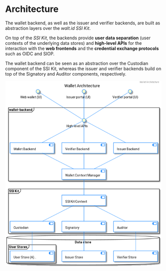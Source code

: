 # Architecture

The wallet backend, as well as the issuer and verifier backends, are built as abstraction layers over the _walt.id SSI Kit_.

On top of the _SSI Kit_, the backends provide **user data separation** (user contexts of the underlying data stores) and **high-level APIs** for the interaction with the **web frontends** and the **credential exchange protocols** such as OIDC and SIOP.

The wallet backend can be seen as an abstraction over the Custodian component of the SSI Kit, whereas the issuer and verifier backends build on top of the Signatory and Auditor components, respectively.


![Wallet architecture](./architecture.png)
